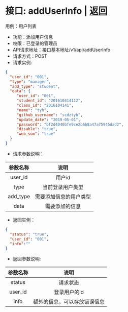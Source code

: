 # 接口: addUserInfo | [返回](../Markdown/MaintainUserInfo.md)
用例：用户列表

* 功能：添加用户信息
* 权限：已登录的管理员
* API请求地址：接口基本地址/v1/api/addUserInfo
* 请求方式：POST
* 请求实例:
```json
{
  "user_id": "001",
  "type": "manager",
  "add_type": "student",
  "data": {
     "user_id": "001",
     "student_id": "201610414112",
     "class_id": "2016104141",
     "name": "tyh",
     "github_username": "scdztyh",
     "update_date": "2019-05-01",
     "password": "bf2d4040bfe9ce2b6b8a47a75945dad2",
     "disable": "true",
     "web_sum": "true"
  }
}
```
* 请求参数说明：

|  参数名称   |          说明          |
| :---------: | :--------------------: |
|   user_id   |         用户id         |
|    type     |    当前登录用户类型    |
|  add_type   | 需要添加信息的用户类型 |
|    data     |     需要添加的信息     |

* 返回实例：
```json
{
  "status": "true",
  "user_id": "001",
  "info":""
}
```
* 返回参数说明:

| 参数名称 |             说明             |
| :------: | :--------------------------: |
|  status  |           请求状态           |
| user_id  |         登录用户的id         |
|   info   | 额外的信息，可以存放错误信息 |
